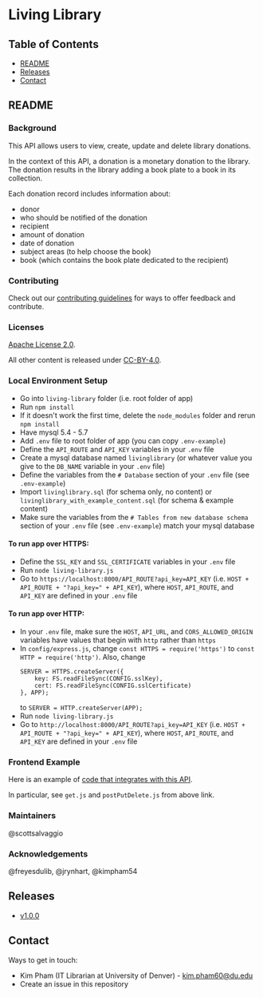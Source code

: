 # Living Library

## Table of Contents

* [README](#readme)
* [Releases](#releases)
* [Contact](#contact)

## README

### Background

This API allows users to view, create, update and delete library donations.

In the context of this API, a donation is a monetary donation to the library.
The donation results in the library adding a book plate to a book in its
collection.

Each donation record includes information about:
* donor
* who should be notified of the donation
* recipient
* amount of donation
* date of donation
* subject areas (to help choose the book)
* book (which contains the book plate dedicated to the recipient)

### Contributing

Check out our [contributing guidelines](/CONTRIBUTING.md) for ways to offer feedback and contribute.

### Licenses

[Apache License 2.0](https://www.apache.org/licenses/LICENSE-2.0).

All other content is released under [CC-BY-4.0](https://creativecommons.org/licenses/by/4.0/).

### Local Environment Setup

* Go into `living-library` folder (i.e. root folder of app)
* Run `npm install`
* If it doesn't work the first time, delete the `node_modules` folder and rerun `npm install`
* Have mysql 5.4 - 5.7
* Add `.env` file to root folder of app (you can copy `.env-example`)
* Define the `API_ROUTE` and `API_KEY` variables in your `.env` file
* Create a mysql database named `livinglibrary` (or whatever value you give to
  the `DB_NAME` variable in your `.env` file)
* Define the variables from the `# Database` section of your `.env` file (see `.env-example`)
* Import `livinglibrary.sql` (for schema only, no content) or
  `livinglibrary_with_example_content.sql` (for schema & example content)
* Make sure the variables from the `# Tables from new database schema` section of
  your `.env` file (see `.env-example`) match your mysql database

#### To run app over HTTPS:
* Define the `SSL_KEY` and `SSL_CERTIFICATE` variables in your `.env` file
* Run `node living-library.js`
* Go to `https://localhost:8000/API_ROUTE?api_key=API_KEY`
  (i.e. `HOST + API_ROUTE + "?api_key=" + API_KEY`), where `HOST`, `API_ROUTE`,
  and `API_KEY` are defined in your `.env` file

#### To run app over HTTP:
* In your `.env` file, make sure the `HOST`, `API_URL`, and `CORS_ALLOWED_ORIGIN`
  variables have values that begin with `http` rather than `https`
* In `config/express.js`, change `const HTTPS = require('https')` to
  `const HTTP = require('http')`.
  Also, change
  ```
  SERVER = HTTPS.createServer({
      key: FS.readFileSync(CONFIG.sslKey),
      cert: FS.readFileSync(CONFIG.sslCertificate)
  }, APP);
  ```
  to `SERVER = HTTP.createServer(APP);`
* Run `node living-library.js`
* Go to `http://localhost:8000/API_ROUTE?api_key=API_KEY`
  (i.e. `HOST + API_ROUTE + "?api_key=" + API_KEY`), where `HOST`, `API_ROUTE`,
  and `API_KEY` are defined in your `.env` file

### Frontend Example

Here is an example of [code that integrates with this API](https://github.com/dulibrarytech/donordb/tree/master/libs/livingLibrary).

In particular, see `get.js` and `postPutDelete.js` from above link.

### Maintainers

@scottsalvaggio

### Acknowledgements

@freyesdulib, @jrynhart, @kimpham54

## Releases
* [v1.0.0](https://github.com/dulibrarytech/living-library/releases/tag/v1.0.0)

## Contact

Ways to get in touch:

* Kim Pham (IT Librarian at University of Denver) - kim.pham60@du.edu
* Create an issue in this repository
